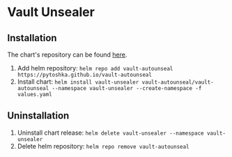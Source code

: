 # Vault Unsealer

## Installation

The chart's repository can be found
[here](https://github.com/pyToshka/vault-autounseal).

1. Add helm repository: `helm repo add vault-autounseal
   https://pytoshka.github.io/vault-autounseal`
2. Install chart: `helm install vault-unsealer vault-autounseal/vault-autounseal
   --namespace vault-unsealer --create-namespace -f values.yaml`

## Uninstallation

1. Uninstall chart release: `helm delete vault-unsealer --namespace vault-unsealer`
2. Delete helm repository: `helm repo remove vault-autounseal`
